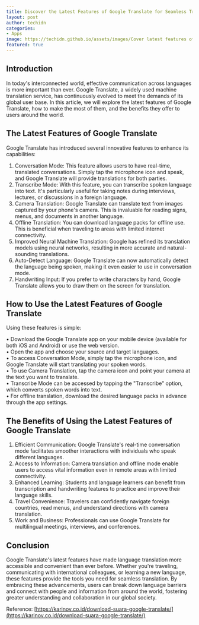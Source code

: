 ```yaml
---
title: Discover the Latest Features of Google Translate for Seamless Translation
layout: post
author: techidn
categories: 
- Apps
image: https://techidn.github.io/assets/images/Cover latest features of google translate.jpg
featured: true
---
```


## Introduction

In today's interconnected world, effective communication across languages is more important than ever. Google Translate, a widely used machine translation service, has continuously evolved to meet the demands of its global user base. In this article, we will explore the latest features of Google Translate, how to make the most of them, and the benefits they offer to users around the world.

## The Latest Features of Google Translate

Google Translate has introduced several innovative features to enhance its capabilities:

1. Conversation Mode: This feature allows users to have real-time, translated conversations. Simply tap the microphone icon and speak, and Google Translate will provide translations for both parties.
2. Transcribe Mode: With this feature, you can transcribe spoken language into text. It's particularly useful for taking notes during interviews, lectures, or discussions in a foreign language.
3. Camera Translation: Google Translate can translate text from images captured by your phone's camera. This is invaluable for reading signs, menus, and documents in another language.
4. Offline Translation: You can download language packs for offline use. This is beneficial when traveling to areas with limited internet connectivity.
5. Improved Neural Machine Translation: Google has refined its translation models using neural networks, resulting in more accurate and natural-sounding translations.
6. Auto-Detect Language: Google Translate can now automatically detect the language being spoken, making it even easier to use in conversation mode.
7. Handwriting Input: If you prefer to write characters by hand, Google Translate allows you to draw them on the screen for translation.

## How to Use the Latest Features of Google Translate

Using these features is simple:

•	Download the Google Translate app on your mobile device (available for both iOS and Android) or use the web version.  
•	Open the app and choose your source and target languages.  
•	To access Conversation Mode, simply tap the microphone icon, and Google Translate will start translating your spoken words.  
•	To use Camera Translation, tap the camera icon and point your camera at the text you want to translate.  
•	Transcribe Mode can be accessed by tapping the "Transcribe" option, which converts spoken words into text.  
•	For offline translation, download the desired language packs in advance through the app settings.

## The Benefits of Using the Latest Features of Google Translate

1. Efficient Communication: Google Translate's real-time conversation mode facilitates smoother interactions with individuals who speak different languages.
2. Access to Information: Camera translation and offline mode enable users to access vital information even in remote areas with limited connectivity.
3. Enhanced Learning: Students and language learners can benefit from transcription and handwriting features to practice and improve their language skills.
4. Travel Convenience: Travelers can confidently navigate foreign countries, read menus, and understand directions with camera translation.
5. Work and Business: Professionals can use Google Translate for multilingual meetings, interviews, and conferences.

## Conclusion

Google Translate's latest features have made language translation more accessible and convenient than ever before. Whether you're traveling, communicating with international colleagues, or learning a new language, these features provide the tools you need for seamless translation. By embracing these advancements, users can break down language barriers and connect with people and information from around the world, fostering greater understanding and collaboration in our global society.

Reference: [https://karinov.co.id/download-suara-google-translate/](https://karinov.co.id/download-suara-google-translate/)
